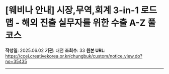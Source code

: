 # [웨비나 안내] 시장,무역,회계 3-in-1 로드맵 - 해외 진출 실무자를 위한 수출 A-Z 풀코스

**작성일**: 2025.06.02
**기관**: 대전
**조회수**: 33
**원본 URL**: https://ccei.creativekorea.or.kr/chungbuk/custom/notice_view.do?no=35435

---



